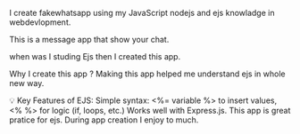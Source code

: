 I create fakewhatsapp using my JavaScript nodejs and ejs knowladge in webdevlopment.

This is a message app that show your chat.

when was I studing Ejs then I created this app.

Why I create this app ? Making this app helped me understand ejs in whole new way.

💡 Key Features of EJS:
Simple syntax: <%= variable %> to insert values, <% %> for logic (if, loops, etc.)
Works well with Express.js. 
This app is great pratice for ejs.
During app creation I enjoy to much. 
